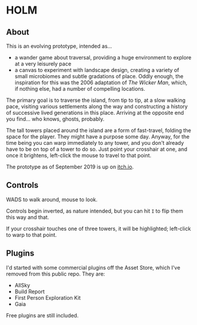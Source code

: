 # HOLM

## About
This is an evolving prototype, intended as...
* a wander game about traversal, providing a huge environment to explore at a very leisurely pace
* a canvas to experiment with landscape design, creating a variety of small microbiomes and subtle gradations of place. Oddly enough, the inspiration for this was the 2006 adaptation of _The Wicker Man_, which, if nothing else, had a number of compelling locations.

The primary goal is to traverse the island, from tip to tip, at a slow walking pace, visiting various settlements along the way and constructing a history of successive lived generations in this place. Arriving at the opposite end you find... who knows, ghosts, probably.

The tall towers placed around the island are a form of fast-travel, folding the space for the player. They might have a purpose some day. Anyway, for the time being you can warp immediately to any tower, and you don't already have to be on top of a tower to do so. Just point your crosshair at one, and once it brightens, left-click the mouse to travel to that point.

The prototype as of September 2019 is up on [itch.io](https://nicknicknicknick.itch.io/holm).

## Controls

WADS to walk around, mouse to look.

Controls begin inverted, as nature intended, but you can hit `I` to flip them this way and that.

If your crosshair touches one of three towers, it will be highlighted; left-click to warp to that point.

## Plugins 

I'd started with some commercial plugins off the Asset Store, which I've removed from this public repo. They are:

* AllSky
* Build Report
* First Person Exploration Kit
* Gaia

Free plugins are still included.
